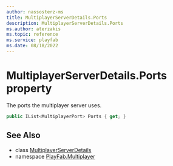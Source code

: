 ```yaml
---
author: nassosterz-ms
title: MultiplayerServerDetails.Ports
description: MultiplayerServerDetails.Ports
ms.author: aterzakis
ms.topic: reference
ms.service: playfab
ms.date: 08/18/2022
---
```


# MultiplayerServerDetails.Ports property

The ports the multiplayer server uses.

```csharp
public IList<MultiplayerPort> Ports { get; }
```

## See Also

* class [MultiplayerServerDetails](../MultiplayerServerDetails.md)
* namespace [PlayFab.Multiplayer](../../PlayFabMultiplayerSDK.md)

